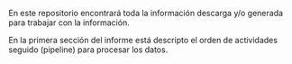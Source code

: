 En este repositorio encontrará toda la información descarga y/o generada para trabajar con la información. 

En la primera sección del informe está descripto el orden de actividades seguido (pipeline) para procesar los datos.
